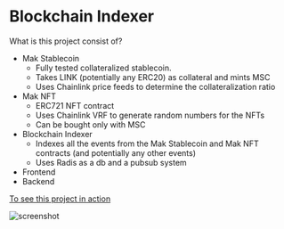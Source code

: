 # Blockchain Indexer

What is this project consist of?

- Mak Stablecoin
  - Fully tested collateralized stablecoin.
  - Takes LINK (potentially any ERC20) as collateral and mints MSC
  - Uses Chainlink price feeds to determine the collateralization ratio
- Mak NFT
  - ERC721 NFT contract
  - Uses Chainlink VRF to generate random numbers for the NFTs
  - Can be bought only with MSC
- Blockchain Indexer
  - Indexes all the events from the Mak Stablecoin and Mak NFT contracts (and potentially any other events)
  - Uses Radis as a db and a pubsub system
- Frontend
- Backend

[To see this project in action](https://drive.google.com/file/d/1mola77K-14MwQIjGo3HHw2HtfUNeMFnl/view?usp=sharing)

![screenshot](https://i.postimg.cc/fR7GDKq5/Screenshot-2024-04-11-133522.png)
